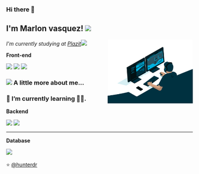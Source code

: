 ### Hi there 👋
<h2>I'm Marlon vasquez! <img src="https://media.giphy.com/media/mGcNjsfWAjY5AEZNw6/giphy.gif" width="50"></h2>
<img align='right' src="https://github.com/hunterdr/hunterdr/blob/master/code.gif" width="230">
<p><em>I'm currently studying at <a href="https://platzi.com/clases/learning-path/web/">Plazit</a><img src="https://media.giphy.com/media/fYSnHlufseco8Fh93Z/giphy.gif" width="30"></br></em></p>

**Front-end**

<code><img height="30" src="https://raw.githubusercontent.com/dereknguyen269/dereknguyen269/master/images/html.png"></code>
<code><img height="30" src="https://raw.githubusercontent.com/dereknguyen269/dereknguyen269/master/images/css3.png"></code>
<code><img height="30" src="https://raw.githubusercontent.com/dereknguyen269/dereknguyen269/master/images/js.png"></code>

### <img src="https://media.giphy.com/media/12oufCB0MyZ1Go/giphy.gif" width="50"> A little more about me...  

###  🌱 I’m currently learning 🤦‍♂.</br>

**Backend**

<code><img height="30" src="https://raw.githubusercontent.com/dereknguyen269/dereknguyen269/master/images/nodejs.png"></code>
<code><img height="30" src="https://raw.githubusercontent.com/dereknguyen269/dereknguyen269/master/images/php.svg"></code>

----
**Database**

<code><img height="30" src="https://raw.githubusercontent.com/dereknguyen269/dereknguyen269/master/images/mysql.svg"></code>



⭐️ [@hunterdr](https://github.com/hunterdr)




<!--
**hunterdr/hunterdr** is a ✨ _special_ ✨ repository because its `README.md` (this file) appears on your GitHub profile.

Here are some ideas to get you started:

- 🔭 I’m currently working on ...
- 🌱 I’m currently learning ...
- 👯 I’m looking to collaborate on ...
- 🤔 I’m looking for help with ...
- 💬 Ask me about ...
- 📫 How to reach me: ...
- 😄 Pronouns: ...
- ⚡ Fun fact: ...
-->
